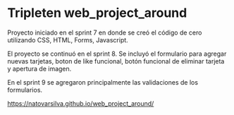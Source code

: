 # Tripleten web_project_around

Proyecto iniciado en el sprint 7 en donde se creó el código de cero utilizando CSS, HTML, Forms, Javascript.

El proyecto se continuó en el sprint 8. Se incluyó el formulario para agregar nuevas tarjetas, boton de like funcional, botón funcional de eliminar tarjeta y apertura de imagen.

En el sprint 9 se agregaron principalmente las validaciones de los formularios.

https://natovarsilva.github.io/web_project_around/
